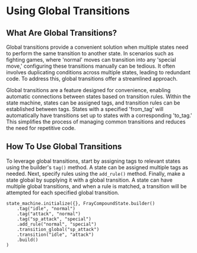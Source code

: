 # Using Global Transitions

## What Are Global Transitions?

Global transitions provide a convenient solution when multiple states need to perform the same transition to another state. In scenarios such as fighting games, where 'normal' moves can transition into any 'special move,' configuring these transitions manually can be tedious. It often involves duplicating conditions across multiple states, leading to redundant code. To address this, global transitions offer a streamlined approach.

Global transitions are a feature designed for convenience, enabling automatic connections between states based on transition rules. Within the state machine, states can be assigned tags, and transition rules can be established between tags. States with a specified 'from_tag' will automatically have transitions set up to states with a corresponding 'to_tag.' This simplifies the process of managing common transitions and reduces the need for repetitive code.

## How To Use Global Transitions

To leverage global transitions, start by assigning tags to relevant states using the builder's `tag()` method. A state can be assigned multiple tags as needed. Next, specify rules using the `add_rule()` method. Finally, make a state global by supplying it with a global transition. A state can have multiple global transitions, and when a rule is matched, a transition will be attempted for each specified global transition.

```gdscript
state_machine.initialize({}, FrayCompoundState.builder()
    .tag("idle", "normal")
    .tag("attack", "normal")
    .tag("sp_attack", "special")
    .add_rule("normal", "special")
    .transition_global("sp_attack")
    .transition("idle", "attack")
    .build()
)
```
